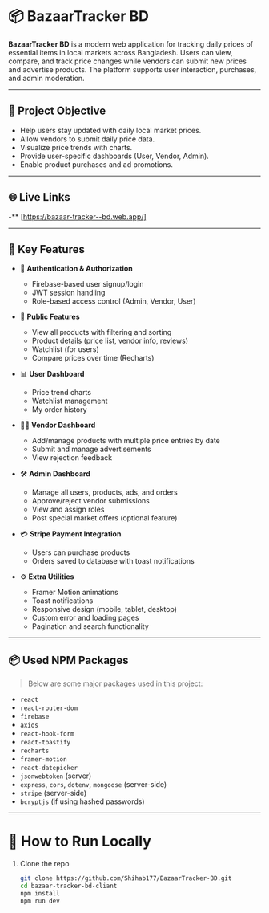 # 📦 BazaarTracker BD

**BazaarTracker BD** is a modern web application for tracking daily prices of essential items in local markets across Bangladesh. Users can view, compare, and track price changes while vendors can submit new prices and advertise products. The platform supports user interaction, purchases, and admin moderation.

---

## 🎯 Project Objective

- Help users stay updated with daily local market prices.
- Allow vendors to submit daily price data.
- Visualize price trends with charts.
- Provide user-specific dashboards (User, Vendor, Admin).
- Enable product purchases and ad promotions.

---

## 🌐 Live Links

-** [https://bazaar-tracker--bd.web.app/]


---

## 🌟 Key Features

- 🔐 **Authentication & Authorization**
  - Firebase-based user signup/login
  - JWT session handling
  - Role-based access control (Admin, Vendor, User)

- 🏪 **Public Features**
  - View all products with filtering and sorting
  - Product details (price list, vendor info, reviews)
  - Watchlist (for users)
  - Compare prices over time (Recharts)

- 📊 **User Dashboard**
  - Price trend charts
  - Watchlist management
  - My order history

- 🧑‍🌾 **Vendor Dashboard**
  - Add/manage products with multiple price entries by date
  - Submit and manage advertisements
  - View rejection feedback

- 🛠️ **Admin Dashboard**
  - Manage all users, products, ads, and orders
  - Approve/reject vendor submissions
  - View and assign roles
  - Post special market offers (optional feature)

- 💳 **Stripe Payment Integration**
  - Users can purchase products
  - Orders saved to database with toast notifications

- ⚙️ **Extra Utilities**
  - Framer Motion animations
  - Toast notifications
  - Responsive design (mobile, tablet, desktop)
  - Custom error and loading pages
  - Pagination and search functionality

---

## 📦 Used NPM Packages

> Below are some major packages used in this project:

- `react`
- `react-router-dom`
- `firebase`
- `axios`
- `react-hook-form`
- `react-toastify`
- `recharts`
- `framer-motion`
- `react-datepicker`
- `jsonwebtoken` (server)
- `express`, `cors`, `dotenv`, `mongoose` (server-side)
- `stripe` (server-side)
- `bcryptjs` (if using hashed passwords)

---

 # 🚀 How to Run Locally

1. Clone the repo  
   ```bash
   git clone https://github.com/Shihab177/BazaarTracker-BD.git
   cd bazaar-tracker-bd-cliant
   npm install
   npm run dev

   

